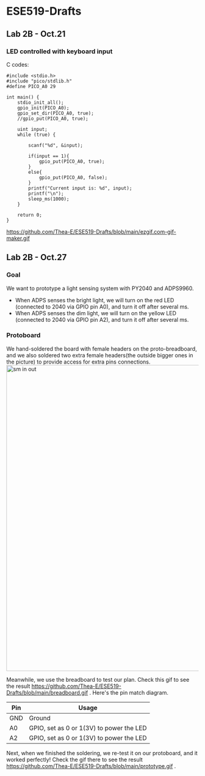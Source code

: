 # ESE519-Drafts

## Lab 2B - Oct.21
### LED controlled with keyboard input
C codes:
```
#include <stdio.h>
#include "pico/stdlib.h"
#define PICO_A0 29

int main() {
    stdio_init_all();
    gpio_init(PICO_A0);
    gpio_set_dir(PICO_A0, true);
    //gpio_put(PICO_A0, true);

    uint input;
    while (true) {
        
        scanf("%d", &input);

        if(input == 1){
            gpio_put(PICO_A0, true);
        }
        else{
            gpio_put(PICO_A0, false);
        }
        printf("Current input is: %d", input);
        printf("\n");
        sleep_ms(1000);
    }

    return 0;
}
```
https://github.com/Thea-E/ESE519-Drafts/blob/main/ezgif.com-gif-maker.gif

## Lab 2B - Oct.27
### Goal
We want to prototype a light sensing system with PY2040 and ADPS9960. 
*  When ADPS senses the bright light, we will turn on the red LED (connected to 2040 via GPIO pin A0), and turn it off after several ms. 
*  When ADPS senses the dim light, we will turn on the yellow LED (connected to 2040 via GPIO pin A2), and turn it off after several ms. 

### Protoboard
We hand-soldered the board with female headers on the proto-breadboard, and we also soldered two extra female headers(the outside bigger ones in the picture) to provide access for extra pins connections.
<img width="800" alt="sm in out" src="https://user-images.githubusercontent.com/84453030/198374783-e76f4a16-ba5a-4ac7-b130-23c7f5e5c90d.jpeg">


Meanwhile, we use the breadboard to test our plan. Check this gif to see the result https://github.com/Thea-E/ESE519-Drafts/blob/main/breadboard.gif .
Here's the pin match diagram.

| Pin  | Usage |
| ------------- | ------------- |
| GND  | Ground  |
| A0  | GPIO, set as 0 or 1(3V) to power the LED  |
| A2  | GPIO, set as 0 or 1(3V) to power the LED  |


Next, when we finished the soldering, we re-test it on our protoboard, and it worked perfectly! Check the gif there to see the result https://github.com/Thea-E/ESE519-Drafts/blob/main/prototype.gif .


